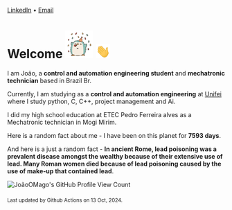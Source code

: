 [LinkedIn](https://www.linkedin.com/in/joão-pedro-gozzoli-b95641301/) &bull;
[Email](joaopedrogozzoli@gmail.com)

# Welcome <img src="happy.gif" height="64px" /> <img src="wave.gif" height="32px" />

I am João, a  **control and automation engineering student** and **mechatronic technician** based in Brazil Br.

Currently, I am studying as a **control and automation engineering** at [Unifei](https://unifei.edu.br) where I study python, C, C++, project management and Ai.

I did my high school education at ETEC Pedro Ferreira alves as a Mechatronic technician in Mogi Mirim.

Here is a random fact about me - I have been on this planet for **7593 days**.

And here is a just a random fact -  **In ancient Rome, lead poisoning was a prevalent disease amongst the wealthy because of their extensive use of lead. Many Roman women died because of lead poisoning caused by the use of make-up that contained lead**.

![JoãoOMago's GitHub Profile View Count](https://komarev.com/ghpvc/?username=JoaoOMago)

<sub>Last updated by Github Actions on 13 Oct, 2024.</sub>
